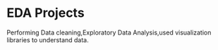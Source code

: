 # EDA Projects
 Performing Data cleaning,Exploratory Data Analysis,used visualization libraries to understand data.
